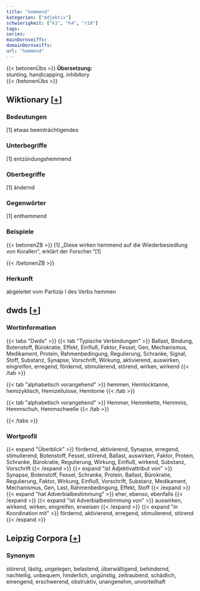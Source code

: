 ```yaml
---
title: "hemmend"
kategorien: ["Adjektiv"]
schwierigkeit: ["k1", "h4", "r18"]
tags:
series:
mainDornseiffs:
domainDornseiffs:
url: "hemmend"
---
```


{{< betonenÜbs >}}
**Übersetzung:**  
stunting, handicapping, inhibitory  
{{< /betonenÜbs >}}

## Wiktionary [[+](https://de.wiktionary.org/wiki/hemmend)]

### Bedeutungen
[1] etwas beeinträchtigendes  

### Unterbegriffe
[1] entzündungshemmend  

### Oberbegriffe
[1] ändernd  

### Gegenwörter
[1] enthemmend  

### Beispiele
{{< betonenZB >}}
[1] „Diese wirken hemmend auf die Wiederbesiedlung von Korallen", erklärt der Forscher.“[1]  

{{< /betonenZB >}}
### Herkunft
abgeleitet vom Partizip I des Verbs hemmen  



## dwds [[+](https://www.dwds.de/wb/hemmend)]

### Wortinformation
{{< tabs "Dwds" >}}
{{< tab "Typische Verbindungen" >}}
Ballast, Bindung, Botenstoff, Bürokratie, Effekt, Einfluß, Faktor, Fessel, Gen, Mechanismus, Medikament, Protein, Rahmenbedingung, Regulierung, Schranke, Signal, Stoff, Substanz, Synapse, Vorschrift, Wirkung, aktivierend, auswirken, eingreifen, erregend, fördernd, stimulierend, störend, wirken, wirkend
{{< /tab >}}

{{< tab "alphabetisch vorangehend" >}}
hemmen, Hemlocktanne, hemizyklisch, Hemizellulose, Hemitonie
{{< /tab >}}

{{< tab "alphabetisch vorangehend" >}}
Hemmer, Hemmkette, Hemmnis, Hemmschuh, Hemmschwelle
{{< /tab >}}

{{< /tabs >}}

### Wortprofil
{{< expand "Überblick" >}} fördernd, aktivierend, Synapse, erregend, stimulierend, Botenstoff, Fessel, störend, Ballast, auswirken, Faktor, Protein, Schranke, Bürokratie, Regulierung, Wirkung, Einfluß, wirkend, Substanz, Vorschrift {{< /expand >}}
{{< expand "ist Adjektivattribut von" >}} Synapse, Botenstoff, Fessel, Schranke, Protein, Ballast, Bürokratie, Regulierung, Faktor, Wirkung, Einfluß, Vorschrift, Substanz, Medikament, Mechanismus, Gen, Last, Rahmenbedingung, Effekt, Stoff {{< /expand >}}
{{< expand "hat Adverbialbestimmung" >}} eher, ebenso, ebenfalls {{< /expand >}}
{{< expand "ist Adverbialbestimmung von" >}} auswirken, wirkend, wirken, eingreifen, erweisen {{< /expand >}}
{{< expand "in Koordination mit" >}} fördernd, aktivierend, erregend, stimulierend, störend {{< /expand >}}

## Leipzig Corpora [[+](https://corpora.uni-leipzig.de/en/res?word=hemmend&corpusId=deu_newscrawl-public_2018)]


### Synonym
störend, lästig, ungelegen, belastend, überwältigend, behindernd, nachteilig, unbequem, hinderlich, ungünstig, zeitraubend, schädlich, einengend, erschwerend, obstruktiv, unangenehm, unvorteilhaft


